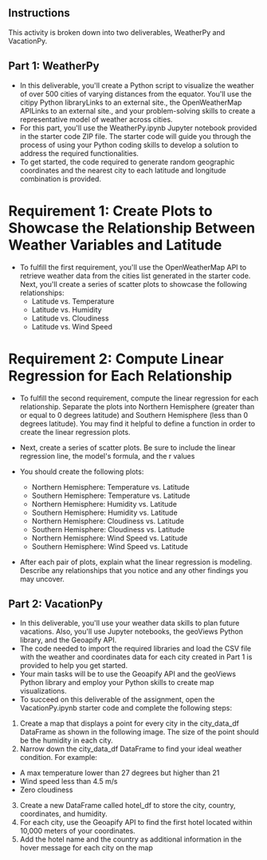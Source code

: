 ## Instructions
This activity is broken down into two deliverables, WeatherPy and VacationPy.

## Part 1: WeatherPy
* In this deliverable, you'll create a Python script to visualize the weather of over 500 cities of varying distances from the equator. You'll use the citipy Python libraryLinks to an external site., the OpenWeatherMap APILinks to an external site., and your problem-solving skills to create a representative model of weather across cities.
* For this part, you'll use the WeatherPy.ipynb Jupyter notebook provided in the starter code ZIP file. The starter code will guide you through the process of using your Python coding skills to develop a solution to address the required functionalities.
* To get started, the code required to generate random geographic coordinates and the nearest city to each latitude and longitude combination is provided.

# Requirement 1: Create Plots to Showcase the Relationship Between Weather Variables and Latitude
* To fulfill the first requirement, you'll use the OpenWeatherMap API to retrieve weather data from the cities list generated in the starter code. Next, you'll create a series of scatter plots to showcase the following relationships:
  * Latitude vs. Temperature
  * Latitude vs. Humidity
  * Latitude vs. Cloudiness
  * Latitude vs. Wind Speed
# Requirement 2: Compute Linear Regression for Each Relationship
* To fulfill the second requirement, compute the linear regression for each relationship. Separate the plots into Northern Hemisphere (greater than or equal to 0 degrees latitude) and Southern Hemisphere (less than 0 degrees latitude). You may find it helpful to define a function in order to create the linear regression plots.
* Next, create a series of scatter plots. Be sure to include the linear regression line, the model's formula, and the r values

* You should create the following plots:
  * Northern Hemisphere: Temperature vs. Latitude
  * Southern Hemisphere: Temperature vs. Latitude
  * Northern Hemisphere: Humidity vs. Latitude
  * Southern Hemisphere: Humidity vs. Latitude
  * Northern Hemisphere: Cloudiness vs. Latitude
  * Southern Hemisphere: Cloudiness vs. Latitude
  * Northern Hemisphere: Wind Speed vs. Latitude
  * Southern Hemisphere: Wind Speed vs. Latitude

* After each pair of plots, explain what the linear regression is modeling. Describe any relationships that you notice and any other findings you may uncover.

## Part 2: VacationPy
* In this deliverable, you'll use your weather data skills to plan future vacations. Also, you'll use Jupyter notebooks, the geoViews Python library, and the Geoapify API.
* The code needed to import the required libraries and load the CSV file with the weather and coordinates data for each city created in Part 1 is provided to help you get started.
* Your main tasks will be to use the Geoapify API and the geoViews Python library and employ your Python skills to create map visualizations.
* To succeed on this deliverable of the assignment, open the VacationPy.ipynb starter code and complete the following steps:
1. Create a map that displays a point for every city in the city_data_df DataFrame as shown in the following image. The size of the point should be the humidity in each city.
2. Narrow down the city_data_df DataFrame to find your ideal weather condition. For example:
  * A max temperature lower than 27 degrees but higher than 21
  * Wind speed less than 4.5 m/s
  * Zero cloudiness
3. Create a new DataFrame called hotel_df to store the city, country, coordinates, and humidity.
4. For each city, use the Geoapify API to find the first hotel located within 10,000 meters of your coordinates.
5. Add the hotel name and the country as additional information in the hover message for each city on the map
